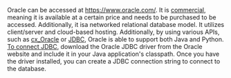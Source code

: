 Oracle can be accessed at https://www.oracle.com/. It is [commercial](https://www.quora.com/What-are-commercial-database-management-systems#:~:text=The%20popular%20commercial%20database%20management,Oracle%2C%20DB2%20and%20SQL%20Server.), meaning it is available at a certain price and needs to be purchased to be accessed. Additionally, it isa  networked relational database model. It utilizes client/server and cloud-based hosting. Additionally, by using various APIs, such as [cx_Oracle](https://oracle.github.io/python-cx_Oracle/) or [JDBC](https://www.oracle.com/database/technologies/faq-jdbc.html), Oracle is able to support both Java and Python. [To connect JDBC](https://stackoverflow.com/questions/39568378/python-connection-with-jdbc-to-oracle-service-name-jaydebeapi), download the Oracle JDBC driver from the Oracle website and include it in your Java application's classpath. Once you have the driver installed, you can create a JDBC connection string to connect to the database.
